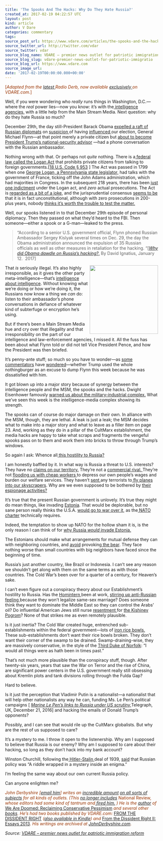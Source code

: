 ```yaml
---
title: 'The Spooks And The Hacks: Why Do They Hate Russia?'
created_at: 2017-02-19 04:22:57 UTC
layout: post
kind: article
author: V Dare
categories: commentary
tags: 
source_post_url: https://www.vdare.com/articles/the-spooks-and-the-hacks-why-do-they-hate-russia
source_twitter_url: http://twitter.com/vdar
source_twitter: vdar
source_blog_name: VDARE – premier news outlet for patriotic immigration reform
source_blog_slug: vdare-premier-news-outlet-for-patriotic-immigratio
source_blog_url: https://www.vdare.com
source_image_url: 
date: '2017-02-19T00:00:00.000+00:00'
---
```

<div class="pf-content"><p><span style="color: #993300;">[<em>Adapted from the <a href="http://www.vdare.com/radios/radio-derb-february-17th">latest </a>Radio Derb, now available <a href="http://www.vdare.com/radios">exclusively </a>on VDARE.com.</em>]</span></p>
<p>Well, if you were wondering who <em>really</em> runs things in Washington, D.C.—where the <em>real</em> power lies—now you know: it&#8217;s with the<a href="http://www.vdare.com/articles/the-deep-state-targets-trump"> intelligence agencies,</a> with a little help from the Main Stream Media. Next question: why do they hate Russia so much?</p>
<p>December 29th, the day still-President Barack Obama <a href="https://www.theguardian.com/us-news/2016/dec/29/barack-obama-sanctions-russia-election-hack">expelled a raft of Russian diplomats</a> on <a href="http://www.vdare.com/articles/can-trump-and-putin-avert-cold-war-ii">suspicion </a>of having <a href="http://www.vdare.com/articles/the-establishments-fake-news-assault-on-trump">influenced </a>our election, General Michael Flynn—at that point merely a private citizen but <a href="http://www.vdare.com/articles/trumps-huge-headed-tadpole-cabinet-doj-and-dhs-are-all-that-really-matter">about to become President Trump&#8217;s national-security advisor</a> —had a phone conversation with the Russian ambassador.</p>
<p>Nothing wrong with that. Or perhaps not <em>quite</em> nothing. There is a<a href="https://www.nytimes.com/2017/02/14/us/politics/logan-act-flynn.html"> federal law called the Logan Act</a> that prohibits private citizens from talking to foreign governments.[<a href="https://www.law.cornell.edu/uscode/text/18/953">18 U.S. Code § 953</a> ] The Act was passed in 1799 when one <a href="https://en.wikipedia.org/wiki/Logan_Act#History">George Logan, a Pennsylvania state legislator,</a> had talks with the government of France, ticking off the John Adams administration, which had majorities in Congress. In the subsequent 218 years, there has been <a href="https://fas.org/sgp/crs/misc/RL33265.pdf">just one indictment</a> under the Logan act, and <em>zero</em> actual prosecutions. The Act is <a href="https://www.washingtonpost.com/archive/politics/1984/07/06/logan-act-a-law-that-was-never-much/4bb1cf7f-801f-4d59-82cf-77687e0d2fa6/?utm_term=.eb004b216898">regarded as a bit of a joke</a>, and the jurisprudential consensus <a href="https://www.washingtonpost.com/news/volokh-conspiracy/wp/2015/03/11/did-speaker-boehner-and-the-republican-senators-violate-the-logan-act/?utm_term=.f00a46146148">seems to be</a> that it is in fact unconstitutional, although with zero prosecutions in 200-plus years, nobody <a href="https://www.washingtonpost.com/posteverything/wp/2017/02/16/michael-flynn-has-absolutely-nothing-to-fear-from-the-logan-act/?utm_term=.f307f3ef25bf">thinks it&#8217;s worth the trouble to test the matter.</a></p>
<p>Well, our spooks listened in to that December 29th episode of personal diplomacy. Then they passed on what they&#8217;d heard to the FBI. Then someone—either a spook or a G-man—leaked to the press.</p>
<blockquote><p>&#8220;According to a senior U.S. government official, Flynn phoned Russian Ambassador Sergey Kislyak several times on Dec. 29, the day the Obama administration announced the expulsion of 35 Russian officials as well as other measures in retaliation for the hacking. &#8220;[<a href="https://www.washingtonpost.com/opinions/why-did-obama-dawdle-on-russias-hacking/2017/01/12/75f878a0-d90c-11e6-9a36-1d296534b31e_story.html?utm_term=.61a4298921ee"><em>Why did Obama dawdle on Russia’s hacking?,</em></a> By David Ignatius, January 12.  2017]</p></blockquote>
<p><img src="https://s3-us-west-2.amazonaws.com/vdare-live/wp-content/uploads/2017/02/18041154/IMG_3887-768x558.jpg" width="225" align="right" />That <em>is</em> seriously illegal. It&#8217;s also highly irresponsible, as it gives the other party meta-intelligence—that&#8217;s <a href="http://weaponsman.com/?p=18750">intelligence about intelligence</a>. Without knowing what we&#8217;re doing or how we&#8217;re doing it, the Russians now know a thing we <em>can</em> do: listen to their ambassador&#8217;s phone conversations in defiance of whatever kind of subterfuge or encryption he&#8217;s using.</p>
<p>But if there&#8217;s been a Main Stream Media hue and cry over that illegality and that irresponsibility on the part of our intelligence and law-enforcement agencies, I missed it. All the fuss has been about what Flynn told or did not tell Vice President Pence, and how the President was then briefed.</p>
<p>It&#8217;s penny-ante stuff; so much so you have to wonder—as <a href="https://lionoftheblogosphere.wordpress.com/2017/02/15/michael-flynn/">some commentators</a> have <a href="https://lionoftheblogosphere.wordpress.com/2017/02/16/trump-administration-today/">wondered</a>—whether Trump used the whole nothingburger as an excuse to dump Flynn this week because he was dissatisfied with him.</p>
<p>It got blown up into a major story because of synergy between the intelligence people and the MSM, the spooks and the hacks. Dwight Eisenhower famously <a href="http://coursesa.matrix.msu.edu/~hst306/documents/indust.html">warned us about the military-industrial complex.</a> What we&#8217;ve seen this week is the intelligence-media complex showing its strength.</p>
<p>The spooks can of course do major damage on their own. In alliance with the MSM, though, they are lethal. A leak is just a leak; the MSM decides what to make into a major story and what to leave as a filler item on page 23. And, working as they do in a pillar of the CultMarx establishment, the media hacks are happy to take what scraps and fragments the vengeful spooks pass on to them and work them into bricks to throw through Trump&#8217;s windows.</p>
<p>So again I ask: Whence all<a href="http://www.vdare.com/articles/the-war-party-the-real-saboteurs-of-a-trump-foreign-policy"> this hostility to Russia?</a></p>
<p>I am honestly baffled by it. In what way is Russia a threat to U.S. interests? They have no <a href="http://www.vdare.com/articles/reconquista-is-real">claims on our territory.</a> They&#8217;re not a <a href="http://www.vdare.com/articles/chinas-path-to-world-power">commercial rival. </a>They&#8217;re not <a href="http://www.vdare.com/articles/view-from-lodi-ca-illegals-only-take-jobs-that-unemployed-americans-used-to-have">flooding us with cheap workers </a>to depress our own people&#8217;s wages and burden our welfare services. They haven&#8217;t <a href="http://www.fairus.org/issue/identity-and-immigration-status-of-9-11-terrorists">sent </a>any terrorists to<a href="http://www.vdare.com/articles/the-fulford-file-911-not-remembered"> fly planes into our skyscrapers</a>. Why are we even supposed to be bothered by <a href="http://www.vdare.com/letters/a-reader-wonders-about-mexican-hacking-in-recent-elections">their espionage activities?</a></p><!-- TAG START { player: "7518-804336-VDare - Outstream - Rev", owner: "ONE Video by AOL", for: "ONE Video by AOL" - BEINJS } --><div id="57966237cc52c74a5e1363c4" class="vdb_player vdb_57966237cc52c74a5e1363c456bcd17ce4b018167fea5539">    <script type="text/javascript" src="//delivery.vidible.tv/jsonp/pid=57966237cc52c74a5e1363c4/56bcd17ce4b018167fea5539_bein.js"></script></div><!-- TAG END { date: 07/25/16 } -->
<p>It&#8217;s true that the present Russian government is unlovely. It&#8217;s true they might do mean things, like invading <a href="http://www.vdare.com/posts/how-estonia-rescued-its-freedom-through-cultural-unity">Estonia</a>. That would be deplorable, but no sane person really thinks the U.S.A. <a href="http://www.vdare.com/articles/to-die-for-tallinn">would go to war over it</a>, as the<a href="http://www.vdare.com/articles/nato-russia-collision-ahead"> NATO charter</a> technically requires.</p>
<p>Indeed, the temptation to show up NATO for the hollow sham it is, is the only reason I can think of for <a href="http://www.vdare.com/articles/putin-paranoia-the-soviet-union-is-not-coming-back-from-the-dead">why Russia <em>would</em> invade Estonia.</a></p>
<p>The Estonians should make what arrangements for mutual defense they can with neighboring countries, and <a href="http://www.vdare.com/articles/should-we-fight-for-south-ossetia">avoid</a> provoking<a href="http://www.vdare.com/articles/why-are-we-baiting-the-bear"> the bear</a>. They face nothing worse than small countries with big neighbors have faced since the beginning of time.</p>
<p>Russia&#8217;s just another country, like Brazil or Indonesia. I can&#8217;t see any reason we shouldn&#8217;t get along with them on the same terms as with those countries. The Cold War&#8217;s been over for a quarter of a century, for Heaven&#8217;s sake.</p>
<p>I can&#8217;t even figure out a conspiracy theory about our Establishment&#8217;s hostility to Russia. Has the <a href="https://www.theguardian.com/books/2016/may/06/homintern-by-gregory-woods-review">Homintern </a>been at work, <a href="http://takimag.com/article/but_is_it_good_for_the_gays_steve_sailer/print#axzz2yIAf1jW2">stirring up anti-Russian feeling </a>because they won&#8217;t legalize same-sex marriage? Does someone think they want to dominate the Middle East so they can control the Arabs&#8217; oil? Do influential American Jews still nurse <a href="http://www.vdare.com/articles/immigration-myths-contd-zangwill-and-the-melting-pot">resentment </a>for <a href="http://news.harvard.edu/gazette/story/2009/04/the-pogrom-that-transformed-20th-century-jewry/">the Kishinev Pogrom</a>? None of that strikes me as even remotely plausible.</p>
<p>Is it just inertia? The Cold War created huge, entrenched sub-establishments within the federal government—lots of <a href="https://en.wikipedia.org/wiki/Iron_rice_bowl">iron rice bowls.</a> These sub-establishments don&#8217;t want their rice bowls broken. They don&#8217;t want their corner of the swamp to be drained. Swamp-draining-wise, they are massively conservative, in the style of the <a href="http://derekalanwilson.blogspot.com/2015/04/the-six-thomases-of-henry-viii-4.html">Third Duke of Norfolk</a>: &#8220;I would all things were as hath been in times past.&#8221;</p>
<p>That&#8217;s not much more plausible than the conspiracy stuff, though. After twenty-six years, years that saw the War on Terror and the rise of China, are significant power centers in the U.S. government really still obsessing about Kremlin plots and tank divisions rolling through the Fulda Gap?</p>
<p>Hard to believe.</p>
<p>Is it just the perception that Vladimir Putin is a nationalist—a nationalist that will help other nationalists any way he can, funding Ms. Le Pen&#8217;s political campaigns [ <a href="http://www.telegraph.co.uk/news/2016/12/21/marine-le-pens-russian-links-us-scrutiny/"><em>Marine Le Pen&#8217;s links to Russia under US scrutiny,</em></a>Telegraph, UK, December 21, 2016] and hacking the emails of Donald Trump&#8217;s opponents?</p>
<p>Possibly, and I can see that would rile up the CultMarx globalists. But why are the rest of us supposed to care?</p>
<p>It&#8217;s a mystery to me. I throw it open to the listenership. Why am I supposed to believe that Russia is our enemy? Why am I supposed to care about their hacking, so long as they don&#8217;t hack into my bank account?</p>
<p>Winston Churchill, following the<a href="http://www.vdare.com/articles/time-magazine-gets-serious-again"> Hitler-Stalin </a>deal of 1939, <a href="http://www.churchill-society-london.org.uk/RusnEnig.html">said</a> that Russian policy was &#8220;A riddle wrapped in a mystery inside an enigma.&#8221;</p>
<p>I&#8217;m feeling the same way about our own current Russia policy.</p>
<p>Can anyone enlighten me?</p>
<p><img title="" src="https://www.vdare.com/wp-content/uploads/2015/04/2010-12-24dl1-150x112.jpg" align="right" /></p>
<p><span style="color: #993300;"><em>John Derbyshire [</em><a href="mailto:gxnmvw7e@gmail.com"><em>email him</em></a><em>] writes an </em><a href="http://www.johnderbyshire.com/Opinions/page.html"><em>incredible amount</em></a> <a href="http://www.vdare.com/articles/algebra-and-american-civilization"><em>on all sorts of subjects</em></a><em> for all kinds of outlets. (This </em><a href="http://www.vdare.com/articles/john-derbyshire-who-are-we-the-dissident-right"><em>no longer includes</em></a> National Review,<em> whose editors had some kind of tantrum and</em><a href="http://www.vdare.com/posts/rich-lowry-fires-john-derbyshire"><em> fired him.</em></a><em> ) He is the </em><a href="http://www.vdare.com/articles/john-derbyshire-says-we-are-doomed-good-news-for-the-alternative-right"><em>author</em></a><em> of</em> <a href="http://www.amazon.com/Are-Doomed-Reclaiming-Conservative-Pessimism/dp/0307409589/?_encoding=UTF8&amp;tag=vd0b-20&amp;linkCode=ur2&amp;camp=1789&amp;creative=9325" target="_blank">We Are Doomed: Reclaiming Conservative Pessimism</a><em> and several other </em><a href="http://www.amazon.com/John-Derbyshire/e/B000AQ4V0O/?_encoding=UTF8&amp;tag=vd0b-20&amp;linkCode=ur2&amp;camp=1789&amp;creative=9325" target="_blank"><em>books</em></a><em>. </em></span><span style="color: #993300;"><em>He&#8217;s had t</em></span><span style="color: #993300;"><em>w</em></span><span style="color: #993300;"><em>o books published by VDARE.com:</em> <a href="http://www.lulu.com/shop/john-derbyshire/from-the-dissident-right/paperback/product-21002437.html">FROM THE DISSIDENT RIGHT</a><em> (<a href="http://www.amazon.com/From-The-Dissident-Right-ebook/dp/B00CDSR7VC/?_encoding=UTF8&amp;camp=1789&amp;creative=9325&amp;linkCode=ur2&amp;tag=vd0b-20">also available in Kindle</a>) and </em><span class="book_content"><a href="http://www.amazon.com/Dissident-Right-II-Essays-2013/dp/1312762403/vd0b-20">From the Dissident Right II: Essays 2013</a></span><em>. His writings are archived at </em><a href="http://johnderbyshire.com/"><em>JohnDerbyshire.com</em></a><em>.</em></span></p>
</div><div class="">
    <i>Source: <a href="https://www.vdare.com">VDARE – premier news outlet for patriotic immigration reform</a></i>
</div>
